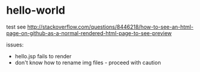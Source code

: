 # hello-world
test
see http://stackoverflow.com/questions/8446218/how-to-see-an-html-page-on-github-as-a-normal-rendered-html-page-to-see-preview

issues:
* hello.jsp fails to render
* don't know how to rename img files - proceed with caution
